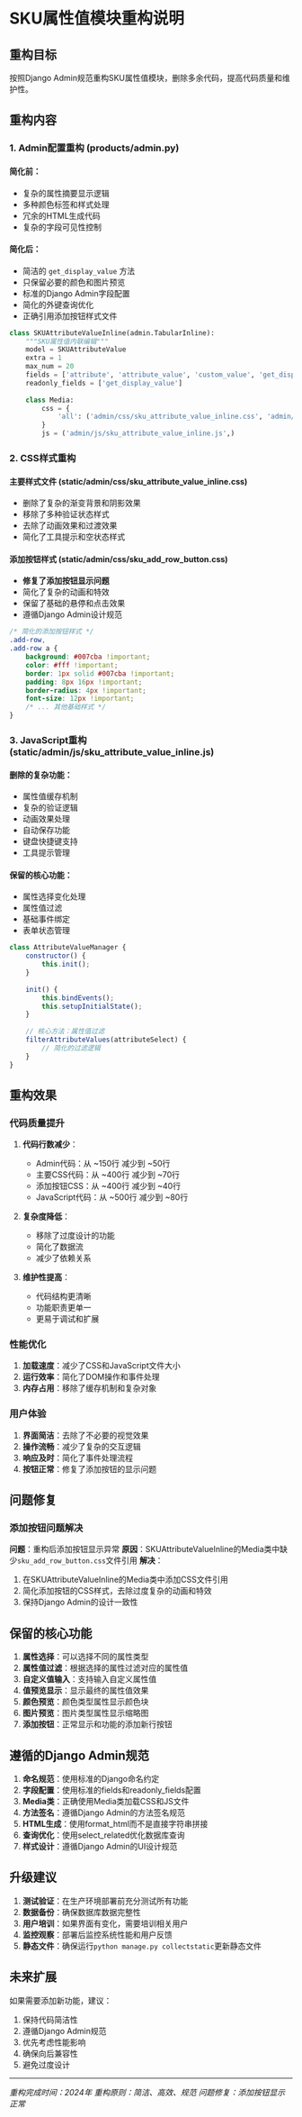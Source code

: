 # SKU属性值模块重构说明

## 重构目标
按照Django Admin规范重构SKU属性值模块，删除多余代码，提高代码质量和维护性。

## 重构内容

### 1. Admin配置重构 (products/admin.py)

#### 简化前：
- 复杂的属性摘要显示逻辑
- 多种颜色标签和样式处理
- 冗余的HTML生成代码
- 复杂的字段可见性控制

#### 简化后：
- 简洁的 `get_display_value` 方法
- 只保留必要的颜色和图片预览
- 标准的Django Admin字段配置
- 简化的外键查询优化
- 正确引用添加按钮样式文件

```python
class SKUAttributeValueInline(admin.TabularInline):
    """SKU属性值内联编辑"""
    model = SKUAttributeValue
    extra = 1
    max_num = 20
    fields = ['attribute', 'attribute_value', 'custom_value', 'get_display_value']
    readonly_fields = ['get_display_value']
    
    class Media:
        css = {
            'all': ('admin/css/sku_attribute_value_inline.css', 'admin/css/sku_add_row_button.css')
        }
        js = ('admin/js/sku_attribute_value_inline.js',)
```

### 2. CSS样式重构

#### 主要样式文件 (static/admin/css/sku_attribute_value_inline.css)
- 删除了复杂的渐变背景和阴影效果
- 移除了多种验证状态样式
- 去除了动画效果和过渡效果
- 简化了工具提示和空状态样式

#### 添加按钮样式 (static/admin/css/sku_add_row_button.css)
- **修复了添加按钮显示问题**
- 简化了复杂的动画和特效
- 保留了基础的悬停和点击效果
- 遵循Django Admin设计规范

```css
/* 简化的添加按钮样式 */
.add-row,
.add-row a {
    background: #007cba !important;
    color: #fff !important;
    border: 1px solid #007cba !important;
    padding: 8px 16px !important;
    border-radius: 4px !important;
    font-size: 12px !important;
    /* ... 其他基础样式 */
}
```

### 3. JavaScript重构 (static/admin/js/sku_attribute_value_inline.js)

#### 删除的复杂功能：
- 属性值缓存机制
- 复杂的验证逻辑
- 动画效果处理
- 自动保存功能
- 键盘快捷键支持
- 工具提示管理

#### 保留的核心功能：
- 属性选择变化处理
- 属性值过滤
- 基础事件绑定
- 表单状态管理

```javascript
class AttributeValueManager {
    constructor() {
        this.init();
    }
    
    init() {
        this.bindEvents();
        this.setupInitialState();
    }
    
    // 核心方法：属性值过滤
    filterAttributeValues(attributeSelect) {
        // 简化的过滤逻辑
    }
}
```

## 重构效果

### 代码质量提升
1. **代码行数减少**：
   - Admin代码：从 ~150行 减少到 ~50行
   - 主要CSS代码：从 ~400行 减少到 ~70行
   - 添加按钮CSS：从 ~400行 减少到 ~40行
   - JavaScript代码：从 ~500行 减少到 ~80行

2. **复杂度降低**：
   - 移除了过度设计的功能
   - 简化了数据流
   - 减少了依赖关系

3. **维护性提高**：
   - 代码结构更清晰
   - 功能职责更单一
   - 更易于调试和扩展

### 性能优化
1. **加载速度**：减少了CSS和JavaScript文件大小
2. **运行效率**：简化了DOM操作和事件处理
3. **内存占用**：移除了缓存机制和复杂对象

### 用户体验
1. **界面简洁**：去除了不必要的视觉效果
2. **操作流畅**：减少了复杂的交互逻辑
3. **响应及时**：简化了事件处理流程
4. **按钮正常**：修复了添加按钮的显示问题

## 问题修复

### 添加按钮问题解决
**问题**：重构后添加按钮显示异常
**原因**：SKUAttributeValueInline的Media类中缺少`sku_add_row_button.css`文件引用
**解决**：
1. 在SKUAttributeValueInline的Media类中添加CSS文件引用
2. 简化添加按钮的CSS样式，去除过度复杂的动画和特效
3. 保持Django Admin的设计一致性

## 保留的核心功能

1. **属性选择**：可以选择不同的属性类型
2. **属性值过滤**：根据选择的属性过滤对应的属性值
3. **自定义值输入**：支持输入自定义属性值
4. **值预览显示**：显示最终的属性值效果
5. **颜色预览**：颜色类型属性显示颜色块
6. **图片预览**：图片类型属性显示缩略图
7. **添加按钮**：正常显示和功能的添加新行按钮

## 遵循的Django Admin规范

1. **命名规范**：使用标准的Django命名约定
2. **字段配置**：使用标准的fields和readonly_fields配置
3. **Media类**：正确使用Media类加载CSS和JS文件
4. **方法签名**：遵循Django Admin的方法签名规范
5. **HTML生成**：使用format_html而不是直接字符串拼接
6. **查询优化**：使用select_related优化数据库查询
7. **样式设计**：遵循Django Admin的UI设计规范

## 升级建议

1. **测试验证**：在生产环境部署前充分测试所有功能
2. **数据备份**：确保数据库数据完整性
3. **用户培训**：如果界面有变化，需要培训相关用户
4. **监控观察**：部署后监控系统性能和用户反馈
5. **静态文件**：确保运行`python manage.py collectstatic`更新静态文件

## 未来扩展

如果需要添加新功能，建议：
1. 保持代码简洁性
2. 遵循Django Admin规范
3. 优先考虑性能影响
4. 确保向后兼容性
5. 避免过度设计

---

*重构完成时间：2024年*
*重构原则：简洁、高效、规范*
*问题修复：添加按钮显示正常* 